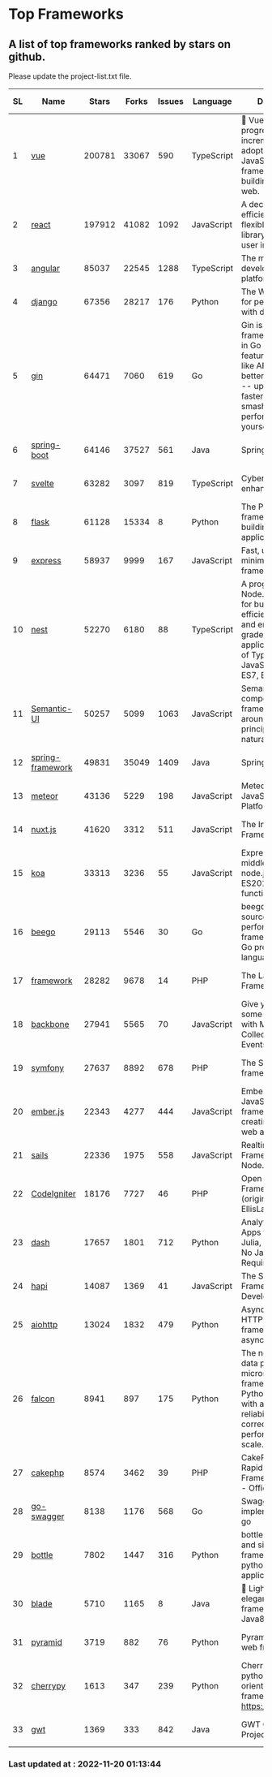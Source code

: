# Top Frameworks
## A list of top frameworks ranked by stars on github.  
Please update the project-list.txt file.

| SL| Name  | Stars| Forks| Issues | Language | Description | Last Commit |
| --| ------| -----| ---- | ------ | -------- | ----------- | ----------- |
| 1 | [vue](https://github.com/vuejs/vue) | 200781 | 33067 | 590 | TypeScript | 🖖 Vue.js is a progressive, incrementally-adoptable JavaScript framework for building UI on the web. | 2022-11-09 12:39:52 |
| 2 | [react](https://github.com/facebook/react) | 197912 | 41082 | 1092 | JavaScript | A declarative, efficient, and flexible JavaScript library for building user interfaces. | 2022-11-18 23:00:35 |
| 3 | [angular](https://github.com/angular/angular) | 85037 | 22545 | 1288 | TypeScript | The modern web developer’s platform | 2022-11-18 20:17:13 |
| 4 | [django](https://github.com/django/django) | 67356 | 28217 | 176 | Python | The Web framework for perfectionists with deadlines. | 2022-11-18 13:47:29 |
| 5 | [gin](https://github.com/gin-gonic/gin) | 64471 | 7060 | 619 | Go | Gin is a HTTP web framework written in Go (Golang). It features a Martini-like API with much better performance -- up to 40 times faster. If you need smashing performance, get yourself some Gin. | 2022-11-17 14:38:19 |
| 6 | [spring-boot](https://github.com/spring-projects/spring-boot) | 64146 | 37527 | 561 | Java | Spring Boot | 2022-11-19 00:36:37 |
| 7 | [svelte](https://github.com/sveltejs/svelte) | 63282 | 3097 | 819 | TypeScript | Cybernetically enhanced web apps | 2022-11-10 14:15:07 |
| 8 | [flask](https://github.com/pallets/flask) | 61128 | 15334 | 8 | Python | The Python micro framework for building web applications. | 2022-10-30 14:55:51 |
| 9 | [express](https://github.com/expressjs/express) | 58937 | 9999 | 167 | JavaScript | Fast, unopinionated, minimalist web framework for node. | 2022-10-08 20:11:42 |
| 10 | [nest](https://github.com/nestjs/nest) | 52270 | 6180 | 88 | TypeScript | A progressive Node.js framework for building efficient, scalable, and enterprise-grade server-side applications on top of TypeScript & JavaScript (ES6, ES7, ES8) 🚀 | 2022-11-18 10:21:41 |
| 11 | [Semantic-UI](https://github.com/Semantic-Org/Semantic-UI) | 50257 | 5099 | 1063 | JavaScript | Semantic is a UI component framework based around useful principles from natural language. | 2022-10-06 20:02:37 |
| 12 | [spring-framework](https://github.com/spring-projects/spring-framework) | 49831 | 35049 | 1409 | Java | Spring Framework | 2022-11-19 16:16:43 |
| 13 | [meteor](https://github.com/meteor/meteor) | 43136 | 5229 | 198 | JavaScript | Meteor, the JavaScript App Platform | 2022-11-18 20:59:58 |
| 14 | [nuxt.js](https://github.com/nuxt/nuxt.js) | 41620 | 3312 | 511 | JavaScript | The Intuitive Vue(2) Framework | 2022-09-05 13:31:52 |
| 15 | [koa](https://github.com/koajs/koa) | 33313 | 3236 | 55 | JavaScript | Expressive middleware for node.js using ES2017 async functions | 2022-10-25 16:21:44 |
| 16 | [beego](https://github.com/beego/beego) | 29113 | 5546 | 30 | Go | beego is an open-source, high-performance web framework for the Go programming language. | 2022-11-10 10:22:37 |
| 17 | [framework](https://github.com/laravel/framework) | 28282 | 9678 | 14 | PHP | The Laravel Framework. | 2022-11-19 19:02:17 |
| 18 | [backbone](https://github.com/jashkenas/backbone) | 27941 | 5565 | 70 | JavaScript | Give your JS App some Backbone with Models, Views, Collections, and Events | 2022-08-23 08:30:45 |
| 19 | [symfony](https://github.com/symfony/symfony) | 27637 | 8892 | 678 | PHP | The Symfony PHP framework | 2022-11-19 17:33:48 |
| 20 | [ember.js](https://github.com/emberjs/ember.js) | 22343 | 4277 | 444 | JavaScript | Ember.js - A JavaScript framework for creating ambitious web applications | 2022-11-18 22:22:50 |
| 21 | [sails](https://github.com/balderdashy/sails) | 22336 | 1975 | 558 | JavaScript | Realtime MVC Framework for Node.js | 2022-09-02 20:00:35 |
| 22 | [CodeIgniter](https://github.com/bcit-ci/CodeIgniter) | 18176 | 7727 | 46 | PHP | Open Source PHP Framework (originally from EllisLab) | 2022-11-06 14:05:57 |
| 23 | [dash](https://github.com/plotly/dash) | 17657 | 1801 | 712 | Python | Analytical Web Apps for Python, R, Julia, and Jupyter. No JavaScript Required. | 2022-11-07 15:13:24 |
| 24 | [hapi](https://github.com/hapijs/hapi) | 14087 | 1369 | 41 | JavaScript | The Simple, Secure Framework Developers Trust | 2022-11-14 14:11:01 |
| 25 | [aiohttp](https://github.com/aio-libs/aiohttp) | 13024 | 1832 | 479 | Python | Asynchronous HTTP client/server framework for asyncio and Python | 2022-11-17 15:01:27 |
| 26 | [falcon](https://github.com/falconry/falcon) | 8941 | 897 | 175 | Python | The no-magic web data plane API and microservices framework for Python developers, with a focus on reliability, correctness, and performance at scale. | 2022-11-05 09:05:32 |
| 27 | [cakephp](https://github.com/cakephp/cakephp) | 8574 | 3462 | 39 | PHP | CakePHP: The Rapid Development Framework for PHP - Official Repository | 2022-11-18 13:48:26 |
| 28 | [go-swagger](https://github.com/go-swagger/go-swagger) | 8138 | 1176 | 568 | Go | Swagger 2.0 implementation for go | 2022-11-05 22:08:10 |
| 29 | [bottle](https://github.com/bottlepy/bottle) | 7802 | 1447 | 316 | Python | bottle.py is a fast and simple micro-framework for python web-applications. | 2022-09-05 15:24:52 |
| 30 | [blade](https://github.com/lets-blade/blade) | 5710 | 1165 | 8 | Java | :rocket: Lightning fast and elegant mvc framework for Java8 | 2022-05-10 12:38:06 |
| 31 | [pyramid](https://github.com/Pylons/pyramid) | 3719 | 882 | 76 | Python | Pyramid - A Python web framework | 2022-09-29 23:22:56 |
| 32 | [cherrypy](https://github.com/cherrypy/cherrypy) | 1613 | 347 | 239 | Python | CherryPy is a pythonic, object-oriented HTTP framework.      https://cherrypy.dev | 2022-07-17 20:36:25 |
| 33 | [gwt](https://github.com/gwtproject/gwt) | 1369 | 333 | 842 | Java | GWT Open Source Project | 2022-07-26 22:23:28 |

### Last updated at : 2022-11-20 01:13:44
